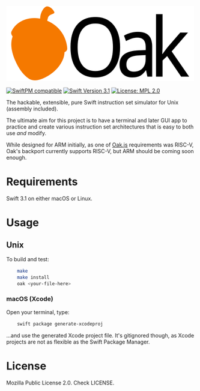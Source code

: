 ![Oak](Resources/logo.png)

[![SwiftPM compatible](https://img.shields.io/badge/SwiftPM-compatible-brightgreen.svg)](https://github.com/apple/swift-package-manager)
[![Swift Version 3.1](https://img.shields.io/badge/Swift-3.1-orange.svg)](https://swift.org/download/#swift-31-development)
[![License: MPL 2.0](https://img.shields.io/badge/license-MPL%202.0-orange.svg)](https://www.mozilla.org/en-US/MPL/2.0/)

The hackable, extensible, pure Swift instruction set simulator for Unix (assembly included).

The ultimate aim for this project is to have a terminal and later GUI app to practice and create various instruction set architectures that is easy to both use *and* modify.

While designed for ARM initially, as one of [Oak.js](https://github.com/skyus/Oak.js) requirements was RISC-V, Oak's backport currently supports RISC-V, but ARM should be coming soon enough.

# Requirements
Swift 3.1 on either macOS or Linux.

# Usage
## Unix
To build and test:

```bash
    make
    make install
    oak <your-file-here>
```

### macOS (Xcode)
Open your terminal, type:

```bash
    swift package generate-xcodeproj
```

...and use the generated Xcode project file. It's gitignored though, as Xcode projects are not as flexible as the Swift Package Manager.

# License
Mozilla Public License 2.0. Check LICENSE.
